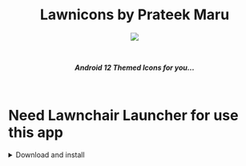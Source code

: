 <h1 align="center"> Lawnicons by Prateek Maru </h1>

<p align="center"> <img src="https://raw.githubusercontent.com/prateekmaru/lawnicons/develop/Images/ReadmeBannerr.png"/> </p>
<br>
<p align="center"> <b><i> Android 12 Themed Icons for you... </i></b> </p>
<br>

# Need Lawnchair Launcher for use this app
<details> 

### Latest Release
<summary> Download and install </summary>
- Download Latest App  </pre><b><a href="https://github.com/prateekmaru/lawnicons/releases">Click Here</> <br>
